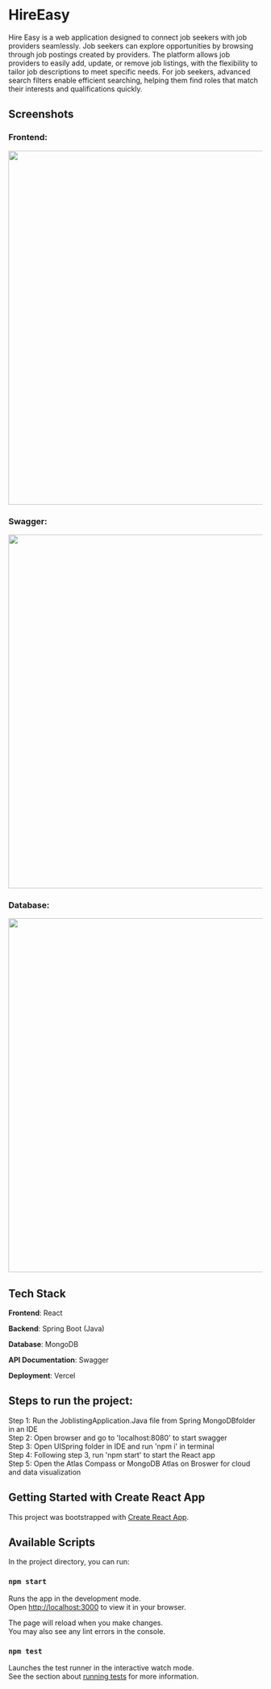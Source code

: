 # HireEasy

Hire Easy is a web application designed to connect job seekers with job providers seamlessly. Job seekers can explore opportunities by browsing through job postings created by providers. The platform allows job providers to easily add, update, or remove job listings, with the flexibility to tailor job descriptions to meet specific needs. For job seekers, advanced search filters enable efficient searching, helping them find roles that match their interests and qualifications quickly.

## Screenshots

### Frontend:
<img src="https://github.com/user-attachments/assets/72a0688b-5b13-4833-b616-b6eab07dcbe3" width="700" />

### Swagger:
<img src="https://github.com/user-attachments/assets/99549de0-287d-4177-8e36-ddd1597e5aa1" width="700" />

### Database:
<img src="https://github.com/user-attachments/assets/099f47ad-40ae-4aec-a5a5-2b0b4fead8b4" width="700" />

## Tech Stack

**Frontend**: React

**Backend**: Spring Boot (Java)

**Database**: MongoDB

**API Documentation**: Swagger

**Deployment**: Vercel



## Steps to run the project:
Step 1: Run the JoblistingApplication.Java file from Spring MongoDBfolder in an IDE \
Step 2: Open browser and go to 'localhost:8080' to start swagger \
Step 3: Open UISpring folder in IDE and run 'npm i' in terminal \
Step 4: Following step 3, run 'npm start' to start the React app \
Step 5: Open the Atlas Compass or MongoDB Atlas on Broswer for cloud and data visualization

## Getting Started with Create React App

This project was bootstrapped with [Create React App](https://github.com/facebook/create-react-app).

## Available Scripts

In the project directory, you can run:

### `npm start`

Runs the app in the development mode.\
Open [http://localhost:3000](http://localhost:3000) to view it in your browser.

The page will reload when you make changes.\
You may also see any lint errors in the console.

### `npm test`

Launches the test runner in the interactive watch mode.\
See the section about [running tests](https://facebook.github.io/create-react-app/docs/running-tests) for more information.
